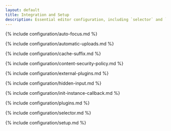 ```yaml
---
layout: default
title: Integration and Setup
description: Essential editor configuration, including `selector` and `plugins` keys. 
---
```


{% include configuration/auto-focus.md %}

{% include configuration/automatic-uploads.md %}

{% include configuration/cache-suffix.md %}

{% include configuration/content-security-policy.md %}

{% include configuration/external-plugins.md %}

{% include configuration/hidden-input.md %}

{% include configuration/init-instance-callback.md %}

{% include configuration/plugins.md %}

{% include configuration/selector.md %}

{% include configuration/setup.md %}
